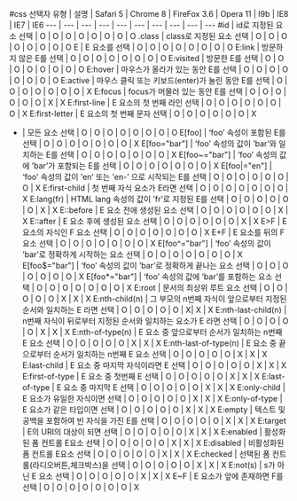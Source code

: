 #css 선택자
유형 | 설명 | Safari 5 | Chrome 8 | FireFox 3.6 | Opera 11 | I9b | IE8 | IE7 | IE6
--- | --- | --- | --- | --- | --- | --- | --- | --- | ---
#id | id로 지정된 요소 선택 | O | O | O | O | O | O | O | O
.class | class로 지정된 요소 선택 | O | O | O | O | O | O | O | O
E | E 요소를 선택 | O | O | O | O | O | O | O | O
E:link | 방문하지 않은 E를 선택 | O | O | O | O | O | O | O | O
E:visited | 방문한 E를 선택 | O | O | O | O | O | O | O | O
E:hover | 마우스가 올라가 있는 동안 E를 선택 | O | O | O | O | O | O | O | O
E:active | 마우스 클릭 또는 키보드(enter)가 눌린 동안 E를 선택 | O | O | O | O | O | O | O | X
E:focus | focus가 머물러 있는 동안 E를 선택 | O | O | O | O | O | O | X | X
E:first-line | E 요소의 첫 번째 라인 선택 | O | O | O | O | O | O | O | X
E:first-letter | E 요소의 첫 번째 문자 선택 | O | O | O | O | O | O | X
* | 모든 요소 선택 | O | O | O | O | O | O | O | O
E[foo] | ‘foo’ 속성이 포함된 E를 선택 | O | O | O | O | O | O | O | X
E[foo="bar"] | ‘foo’ 속성의 값이 ’bar’와 일치하는 E를 선택 | O | O | O | O | O | O | O | X
E[foo~="bar"] | ‘foo’ 속성의 값에 ’bar’가 포함되는 E를 선택 | O | O | O | O | O | O | O | X
E[foo|="en"] | ‘foo’ 속성의 값이 ’en’ 또는 ’en-’ 으로 시작되는  E를 선택 | O | O | O | O | O | O | O | X
E:first-child | 첫 번째 자식 요소가 E라면 선택 | O | O | O | O | O | O | O | X
E:lang(fr) | HTML lang 속성의 값이 ’fr’로 지정된 E를 선택 | O | O | O | O | O | O | X | X
E::before | E 요소 전에 생성된 요소 선택 | O | O | O | O | O | O | X | X
E::after | E 요소 후에 생성된 요소 선택 | O | O | O | O | O | O | X | X
E>F | E 요소의 자식인 F 요소 선택 | O | O | O | O | O | O | O | X
E+F | E 요소를 뒤의 F 요소 선택 | O | O | O | O | O | O | O | X
E[foo^="bar"] | ‘foo’ 속성의 값이 ’bar’로 정확하게 시작하는 요소 선택 | O | O | O | O | O | O | O | X
E[foo$="bar"] | ‘foo’ 속성의 값이 ’bar’로 정확하게 끝나는 요소 선택 | O | O | O | O | O | O | O | X
E[foo*="bar"] | ‘foo’ 속성의 값에 ’bar’를 포함하는 요소 선택 | O | O | O | O | O | O | O | X
E:root | 문서의 최상위 루트 요소 선택 | O | O | O | O | O | X | X | X
E:nth-child(n) | 그 부모의 n번째 자식이 앞으로부터 지정된 순서와 일치하는 E 라면 선택 | O | O | O | O | O | X| X | X
E:nth-last-child(n) | n번째 자식이 뒤로부터 지정된 순서와 일치하는 요소가 E 라면 선택 | O | O | O | O | O | X | X | X
E:nth-of-type(n) | E 요소 중 앞으로부터 순서가 일치하는 n번째 E 요소 선택 | O | O | O | O | O | X | X | X
E:nth-last-of-type(n) | E 요소 중 끝으로부터 순서가 일치하는 n번째 E 요소 선택 | O | O | O | O | O | X | X | X
E:last-child | E 요소 중 마지막 자식이라면 E 선택 | O | O | O | O | O | X | X | X
E:first-of-type | E 요소 중 첫번째 E 선택 | O | O | O | O | O | X | X | X
E:last-of-type | E 요소 중 마지막 E 선택 | O | O | O | O | O | X | X | X
E:only-child | E 요소가 유일한 자식이면 선택 | O | O | O | O | O | X | X | X
E:only-of-type | E 요소가 같은 타입이면 선택 | O | O | O | O | O | X | X | X
E:empty | 텍스트 및 공백을 포함하여 빈 자식을 가진 E를 선택 | O | O | O | O | O | X | X | X
E:target | E의 URI의 대상이 되면 선택 | O | O | O | O | O | X | X | X
E:enabled | 활성화된 폼 컨트롤 E요소 선택 | O | O | O | O | O | X | X | X 
E:disabled | 비활성화된 폼 컨트롤 E요소 선택 | O | O | O | O | O | X | X | X
E:checked | 선택된 폼 컨트롤(라디오버튼,체크박스)을 선택 | O | O | O | O | O | X | X | X
E:not(s) | s가 아닌 E 요소 선택 | O | O | O | O | O | X | X | X
E~F | E 요소가 앞에 존재하면 F를 선택 | O | O | O | O | O | O | O | X